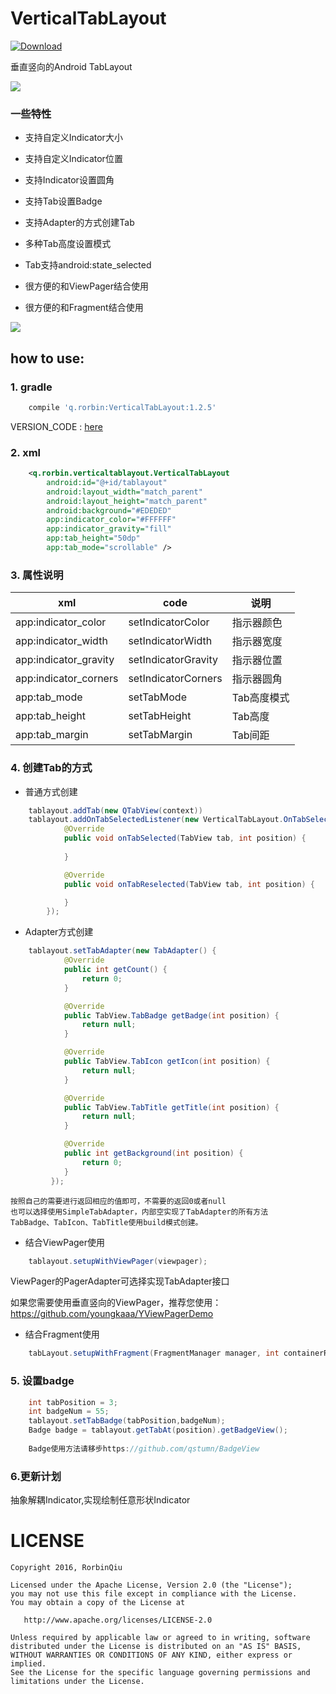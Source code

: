 # VerticalTabLayout
[ ![Download](https://api.bintray.com/packages/qstumn/maven/VerticalTabLayout/images/download.svg) ](https://bintray.com/qstumn/maven/VerticalTabLayout/_latestVersion)

垂直竖向的Android TabLayout    

![](https://github.com/qstumn/VerticalTabLayout/blob/master/demo.png?raw=true)

### 一些特性
* 支持自定义Indicator大小

* 支持自定义Indicator位置

* 支持Indicator设置圆角

* 支持Tab设置Badge

* 支持Adapter的方式创建Tab

* 多种Tab高度设置模式

* Tab支持android:state_selected

* 很方便的和ViewPager结合使用

* 很方便的和Fragment结合使用

![](https://github.com/qstumn/VerticalTabLayout/blob/master/demo_gif.gif?raw=true)

## how to use:
### 1. gradle
```groovy
	compile 'q.rorbin:VerticalTabLayout:1.2.5'
```
VERSION_CODE : [here](https://github.com/qstumn/VerticalTabLayout/releases)
### 2. xml
```xml
    <q.rorbin.verticaltablayout.VerticalTabLayout
        android:id="@+id/tablayout"
        android:layout_width="match_parent"
        android:layout_height="match_parent"
        android:background="#EDEDED"
        app:indicator_color="#FFFFFF"
        app:indicator_gravity="fill"
        app:tab_height="50dp"
        app:tab_mode="scrollable" />
```    

### 3. 属性说明

xml | code | 说明
---|---|---
app:indicator_color | setIndicatorColor | 指示器颜色
app:indicator_width | setIndicatorWidth | 指示器宽度
app:indicator_gravity | setIndicatorGravity | 指示器位置
app:indicator_corners | setIndicatorCorners | 指示器圆角
app:tab_mode | setTabMode | Tab高度模式
app:tab_height | setTabHeight | Tab高度
app:tab_margin | setTabMargin | Tab间距

### 4. 创建Tab的方式
- 普通方式创建
```java
	tablayout.addTab(new QTabView(context))
	tablayout.addOnTabSelectedListener(new VerticalTabLayout.OnTabSelectedListener() {
            @Override
            public void onTabSelected(TabView tab, int position) {
                
            }

            @Override
            public void onTabReselected(TabView tab, int position) {

            }
        });
```
- Adapter方式创建			
```java
	tablayout.setTabAdapter(new TabAdapter() {
            @Override
            public int getCount() {
                return 0;
            }

            @Override
            public TabView.TabBadge getBadge(int position) {
                return null;
            }

            @Override
            public TabView.TabIcon getIcon(int position) {
                return null;
            }

            @Override
            public TabView.TabTitle getTitle(int position) {
                return null;
            }

            @Override
            public int getBackground(int position) {
                return 0;
            }
	     });
```   
	按照自己的需要进行返回相应的值即可，不需要的返回0或者null
	也可以选择使用SimpleTabAdapter，内部空实现了TabAdapter的所有方法
	TabBadge、TabIcon、TabTitle使用build模式创建。
  
- 结合ViewPager使用
```java
	tablayout.setupWithViewPager(viewpager);
```
ViewPager的PagerAdapter可选择实现TabAdapter接口

如果您需要使用垂直竖向的ViewPager，推荐您使用：https://github.com/youngkaaa/YViewPagerDemo
      
- 结合Fragment使用
```java
	tabLayout.setupWithFragment(FragmentManager manager, int containerResid, List<Fragment> fragments, TabAdapter adapter)
```
### 5. 设置badge
```java
	int tabPosition = 3;
	int badgeNum = 55;
	tablayout.setTabBadge(tabPosition,badgeNum);
	Badge badge = tablayout.getTabAt(position).getBadgeView();
	
	Badge使用方法请移步https://github.com/qstumn/BadgeView
```

### 6.更新计划
 抽象解耦Indicator,实现绘制任意形状Indicator
# LICENSE
```
Copyright 2016, RorbinQiu

Licensed under the Apache License, Version 2.0 (the "License");
you may not use this file except in compliance with the License.
You may obtain a copy of the License at

   http://www.apache.org/licenses/LICENSE-2.0

Unless required by applicable law or agreed to in writing, software
distributed under the License is distributed on an "AS IS" BASIS,
WITHOUT WARRANTIES OR CONDITIONS OF ANY KIND, either express or implied.
See the License for the specific language governing permissions and
limitations under the License.
```
